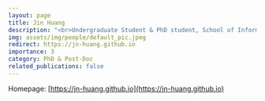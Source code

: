 ```yaml
---
layout: page
title: Jin Huang
description: "<br>Undergraduate Student & PhD student, School of Information, University of Michigan<br>08/2024 -- present"
img: assets/img/people/default_pic.jpeg
redirect: https://jn-huang.github.io
importance: 3
category: PhD & Post-Doc
related_publications: false
---
```

Homepage: [https://jn-huang.github.io](https://jn-huang.github.io)
